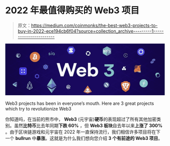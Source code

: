 # 2022 年最值得购买的 Web3 项目

> 原文：<https://medium.com/coinmonks/the-best-web3-projects-to-buy-in-2022-ece194cb6f04?source=collection_archive---------1----------------------->

![](img/0f884e3081cc0cfaf984a581e8c47671.png)

Web3 projects has been in everyone’s mouth. Here are 3 great projects which try to revolutionize Web3

你知道吗，在当前的熊市中， **Web3** (元宇宙)**硬币**的表现超过了所有其他加密类别。虽然**比特币**比去年同期**下跌 60%** ，但 **Web3 板块**自去年以来**上涨了 300%** 。由于区块链游戏和元宇宙在 2022 年一直保持流行，我们相信许多项目将在下一个 **bullrun** 中**暴涨**。这就是为什么我们想向您介绍 **3 个有前途的 Web3 项目**。